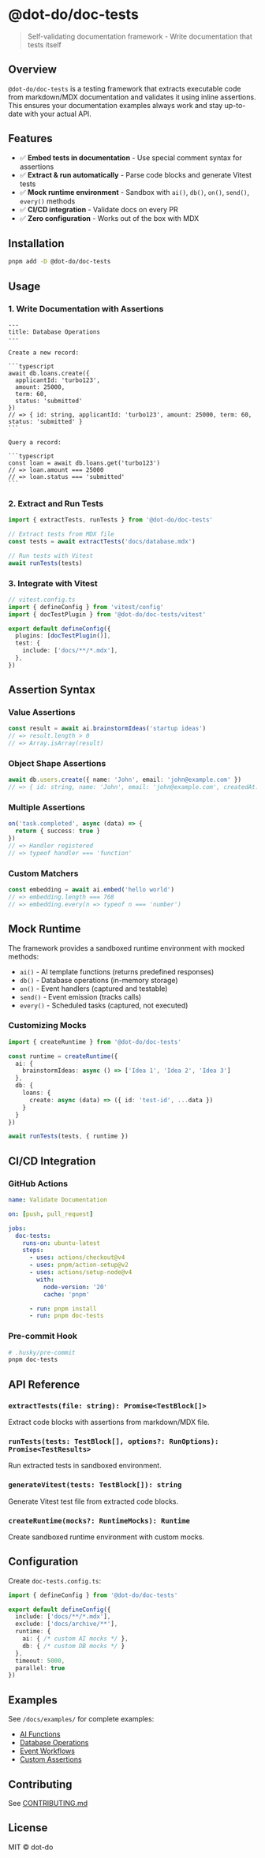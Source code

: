 # @dot-do/doc-tests

> Self-validating documentation framework - Write documentation that tests itself

## Overview

`@dot-do/doc-tests` is a testing framework that extracts executable code from markdown/MDX documentation and validates it using inline assertions. This ensures your documentation examples always work and stay up-to-date with your actual API.

## Features

- ✅ **Embed tests in documentation** - Use special comment syntax for assertions
- ✅ **Extract & run automatically** - Parse code blocks and generate Vitest tests
- ✅ **Mock runtime environment** - Sandbox with `ai()`, `db()`, `on()`, `send()`, `every()` methods
- ✅ **CI/CD integration** - Validate docs on every PR
- ✅ **Zero configuration** - Works out of the box with MDX

## Installation

```bash
pnpm add -D @dot-do/doc-tests
```

## Usage

### 1. Write Documentation with Assertions

````mdx
---
title: Database Operations
---

Create a new record:

```typescript
await db.loans.create({
  applicantId: 'turbo123',
  amount: 25000,
  term: 60,
  status: 'submitted'
})
// => { id: string, applicantId: 'turbo123', amount: 25000, term: 60, status: 'submitted' }
```

Query a record:

```typescript
const loan = await db.loans.get('turbo123')
// => loan.amount === 25000
// => loan.status === 'submitted'
```
````

### 2. Extract and Run Tests

```typescript
import { extractTests, runTests } from '@dot-do/doc-tests'

// Extract tests from MDX file
const tests = await extractTests('docs/database.mdx')

// Run tests with Vitest
await runTests(tests)
```

### 3. Integrate with Vitest

```typescript
// vitest.config.ts
import { defineConfig } from 'vitest/config'
import { docTestPlugin } from '@dot-do/doc-tests/vitest'

export default defineConfig({
  plugins: [docTestPlugin()],
  test: {
    include: ['docs/**/*.mdx'],
  },
})
```

## Assertion Syntax

### Value Assertions

```typescript
const result = await ai.brainstormIdeas('startup ideas')
// => result.length > 0
// => Array.isArray(result)
```

### Object Shape Assertions

```typescript
await db.users.create({ name: 'John', email: 'john@example.com' })
// => { id: string, name: 'John', email: 'john@example.com', createdAt: Date }
```

### Multiple Assertions

```typescript
on('task.completed', async (data) => {
  return { success: true }
})
// => Handler registered
// => typeof handler === 'function'
```

### Custom Matchers

```typescript
const embedding = await ai.embed('hello world')
// => embedding.length === 768
// => embedding.every(n => typeof n === 'number')
```

## Mock Runtime

The framework provides a sandboxed runtime environment with mocked methods:

- `ai()` - AI template functions (returns predefined responses)
- `db()` - Database operations (in-memory storage)
- `on()` - Event handlers (captured and testable)
- `send()` - Event emission (tracks calls)
- `every()` - Scheduled tasks (captured, not executed)

### Customizing Mocks

```typescript
import { createRuntime } from '@dot-do/doc-tests'

const runtime = createRuntime({
  ai: {
    brainstormIdeas: async () => ['Idea 1', 'Idea 2', 'Idea 3']
  },
  db: {
    loans: {
      create: async (data) => ({ id: 'test-id', ...data })
    }
  }
})

await runTests(tests, { runtime })
```

## CI/CD Integration

### GitHub Actions

```yaml
name: Validate Documentation

on: [push, pull_request]

jobs:
  doc-tests:
    runs-on: ubuntu-latest
    steps:
      - uses: actions/checkout@v4
      - uses: pnpm/action-setup@v2
      - uses: actions/setup-node@v4
        with:
          node-version: '20'
          cache: 'pnpm'

      - run: pnpm install
      - run: pnpm doc-tests
```

### Pre-commit Hook

```bash
# .husky/pre-commit
pnpm doc-tests
```

## API Reference

### `extractTests(file: string): Promise<TestBlock[]>`

Extract code blocks with assertions from markdown/MDX file.

### `runTests(tests: TestBlock[], options?: RunOptions): Promise<TestResults>`

Run extracted tests in sandboxed environment.

### `generateVitest(tests: TestBlock[]): string`

Generate Vitest test file from extracted code blocks.

### `createRuntime(mocks?: RuntimeMocks): Runtime`

Create sandboxed runtime environment with custom mocks.

## Configuration

Create `doc-tests.config.ts`:

```typescript
import { defineConfig } from '@dot-do/doc-tests'

export default defineConfig({
  include: ['docs/**/*.mdx'],
  exclude: ['docs/archive/**'],
  runtime: {
    ai: { /* custom AI mocks */ },
    db: { /* custom DB mocks */ }
  },
  timeout: 5000,
  parallel: true
})
```

## Examples

See `/docs/examples/` for complete examples:

- [AI Functions](/docs/examples/ai-functions.mdx)
- [Database Operations](/docs/examples/database.mdx)
- [Event Workflows](/docs/examples/workflows.mdx)
- [Custom Assertions](/docs/examples/custom-assertions.mdx)

## Contributing

See [CONTRIBUTING.md](../../CONTRIBUTING.md)

## License

MIT © dot-do

